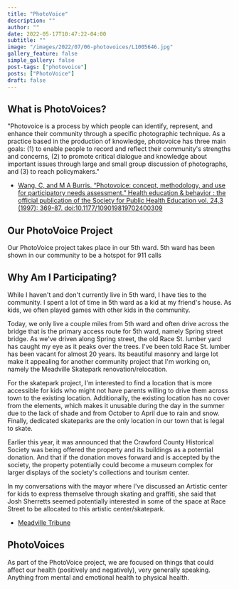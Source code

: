 ```yaml
---
title: "PhotoVoice"
description: ""
author: ""
date: 2022-05-17T10:47:22-04:00
subtitle: ""
image: "/images/2022/07/06-photovoices/L1005646.jpg"
gallery_feature: false
simple_gallery: false
post-tags: ["photovoice"]
posts: ["PhotoVoice"]
draft: false
---
```


## What is PhotoVoices?

"Photovoice is a process by which people can identify, represent, and enhance
their community through a specific photographic technique. As a practice based
in the production of knowledge, photovoice has three main goals: (1) to enable
people to record and reflect their community's strengths and concerns, (2) to
promote critical dialogue and knowledge about important issues through large and
small group discussion of photographs, and (3) to reach policymakers."

- [Wang, C, and M A Burris. “Photovoice: concept, methodology, and use for participatory needs assessment.” Health education & behavior : the official publication of the Society for Public Health Education vol. 24,3 (1997): 369-87. doi:10.1177/109019819702400309](https://deepblue.lib.umich.edu/bitstream/handle/2027.42/67790/10.1177_109019819702400309.pdf?sequence=2&isAllowed=y)

## Our PhotoVoice Project

Our PhotoVoice project takes place in our 5th ward. 5th ward has been shown in our
community to be a hotspot for 911 calls

## Why Am I Participating?

While I haven't and don't currently live in 5th ward, I have ties to the community.
I spent a lot of time in 5th ward as a kid at my friend's house. As kids, we often
played games with other kids in the community.

Today, we only live a couple miles from 5th ward and often drive across the bridge that
is the primary access route for 5th ward, namely Spring street bridge. As we've
driven along Spring street, the old Race St. lumber yard has caught my eye as
it peaks over the trees. I've been told Race St. lumber has been vacant for almost
20 years. Its beautiful masonry and large lot make it appealing for another community
project that I'm working on, namely the Meadville Skatepark renovation/relocation.

For the skatepark project, I'm interested to find a location that is more accessible
for kids who might not have parents willing to drive them across town to the existing
location. Additionally, the existing location has no cover from the elements, which
makes it unusable during the day in the summer due to the lack of shade and
from October to April due to rain and snow. Finally, dedicated skateparks are the
only location in our town that is legal to skate.

Earlier this year, it was announced that the Crawford County Historical Society
was being offered the property and its buildings as a potential donation. And
that if the donation moves forward and is accepted by the society, the property
potentially could become a museum complex for larger displays of the society's
collections and tourism center.

In my conversations with the mayor where I've discussed an Artistic center for
kids to express themselve through skating and graffiti, she said that Josh Sherretts
seemed potentially interested in some of the space at Race Street to be allocated
to this artistic center/skatepark.

- [Meadville Tribune](https://www.meadvilletribune.com/news/local_news/grant-to-help-epa-to-conduct-an-environmental-assessment-at-former-meadville-lumber-yard/article_30301666-7588-11ec-a49e-77d02f753cdb.html)

## PhotoVoices

As part of the PhotoVoice project, we are focused on things that could affect
our health (positively and negatively), very generally speaking. Anything from
mental and emotional health to physical health.
